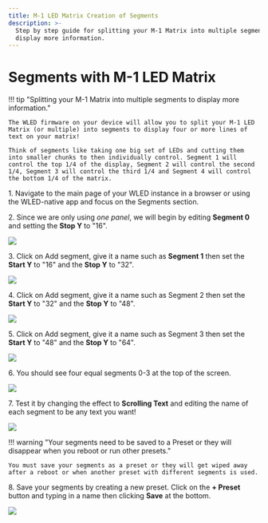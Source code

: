 ```yaml
---
title: M-1 LED Matrix Creation of Segments
description: >-
  Step by step guide for splitting your M-1 Matrix into multiple segments to
  display more information.
---
```

# Segments with M-1 LED Matrix

!!! tip "Splitting your M-1 Matrix into multiple segments to display more information."

    The WLED firmware on your device will allow you to split your M-1 LED Matrix (or multiple) into segments to display four or more lines of text on your matrix!

    Think of segments like taking one big set of LEDs and cutting them into smaller chunks to then individually control. Segment 1 will control the top 1/4 of the display, Segment 2 will control the second 1/4, Segment 3 will control the third 1/4 and Segment 4 will control the bottom 1/4 of the matrix.

1\. Navigate to the main page of your WLED instance in a browser or using the WLED-native app and focus on the Segments section.

2\. Since we are only using *one panel*, we will begin by editing **Segment 0** and setting the **Stop Y** to "16".

![](../../../assets/one-panel-setup-segment-0.gif)

3\. Click on Add segment, give it a name such as **Segment 1** then set the **Start Y** to "16" and the **Stop Y** to "32".

![](../../../assets/one-panel-setup-segment-1.gif)

4\. Click on Add segment, give it a name such as Segment 2 then set the **Start Y** to "32" and the **Stop Y** to "48".

![](../../../assets/one-panel-setup-segment-2.gif)

5\. Click on Add segment, give it a name such as Segment 3 then set the **Start Y** to "48" and the **Stop Y** to "64".

![](../../../assets/one-panel-setup-segment-3.gif)

6\. You should see four equal segments 0-3 at the top of the screen.

![](../../../assets/two-panels-4x-segments.png)

7\. Test it by changing the effect to **Scrolling Text** and editing the name of each segment to be any text you want!

![](../../../assets/two-panels-example-scrolling-text-setup.gif)

!!! warning "Your segments need to be saved to a Preset or they will disappear when you reboot or run other presets."

    You must save your segments as a preset or they will get wiped away after a reboot or when another preset with different segments is used.

8\. Save your segments by creating a new preset. Click on the **\+ Preset** button and typing in a name then clicking **Save** at the bottom.

![](../../../assets/one-panel-save-preset.gif)